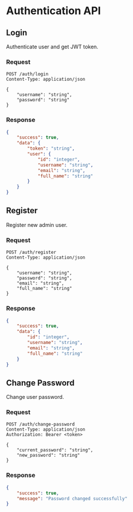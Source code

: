 # Authentication API

## Login
Authenticate user and get JWT token.

### Request
```http
POST /auth/login
Content-Type: application/json

{
    "username": "string",
    "password": "string"
}
```

### Response
```json
{
    "success": true,
    "data": {
        "token": "string",
        "user": {
            "id": "integer",
            "username": "string",
            "email": "string",
            "full_name": "string"
        }
    }
}
```

## Register
Register new admin user.

### Request
```http
POST /auth/register
Content-Type: application/json

{
    "username": "string",
    "password": "string",
    "email": "string",
    "full_name": "string"
}
```

### Response
```json
{
    "success": true,
    "data": {
        "id": "integer",
        "username": "string",
        "email": "string",
        "full_name": "string"
    }
}
```

## Change Password
Change user password.

### Request
```http
POST /auth/change-password
Content-Type: application/json
Authorization: Bearer <token>

{
    "current_password": "string",
    "new_password": "string"
}
```

### Response
```json
{
    "success": true,
    "message": "Password changed successfully"
} 
